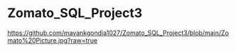 # Zomato_SQL_Project3
https://github.com/mayankgondia1027/Zomato_SQL_Project3/blob/main/Zomato%20Picture.jpg?raw=true
